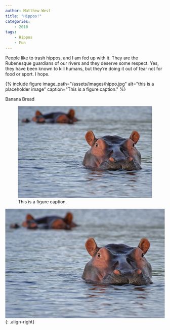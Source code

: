 ```yaml
---
author: Matthew West
title: "Hippos!"
categories:
	- 2010
tags:
	- Hippos
	- Fun
---
```

People like to trash hippos, and I am fed up with it. They are the Rubenesque guardians of our rivers and they deserve some respect. Yes, they have been known to kill humans, but they’re doing it out of fear not for food or sport. I hope.

{% include figure image_path="/assets/images/hippo.jpg" alt="this is a placeholder image" caption="This is a figure caption." %}

Banana Bread
<figure>
  <img src="/assets/images/hippo.jpg" alt="this is a placeholder image">
  <figcaption>This is a figure caption.</figcaption>
</figure>

![Hippo](/assets/images/hippo.jpg){: .align-right}